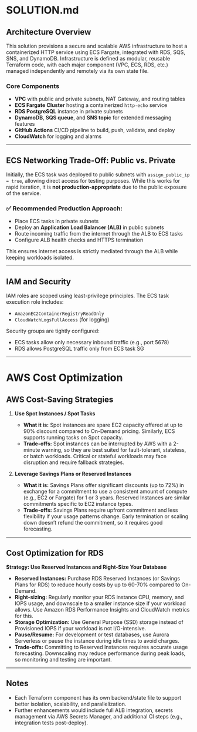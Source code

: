 # SOLUTION.md

## Architecture Overview

This solution provisions a secure and scalable AWS infrastructure to host a containerized HTTP service using ECS Fargate, integrated with RDS, SQS, SNS, and DynamoDB. Infrastructure is defined as modular, reusable Terraform code, with each major component (VPC, ECS, RDS, etc.) managed independently and remotely via its own state file.

### Core Components
- **VPC** with public and private subnets, NAT Gateway, and routing tables
- **ECS Fargate Cluster** hosting a containerized `http-echo` service
- **RDS PostgreSQL** instance in private subnets
- **DynamoDB**, **SQS queue**, and **SNS topic** for extended messaging features
- **GitHub Actions** CI/CD pipeline to build, push, validate, and deploy
- **CloudWatch** for logging and alarms

---

## ECS Networking Trade-Off: Public vs. Private

Initially, the ECS task was deployed to public subnets with `assign_public_ip = true`, allowing direct access for testing purposes. While this works for rapid iteration, it is **not production-appropriate** due to the public exposure of the service.

### ✅ Recommended Production Approach:
- Place ECS tasks in private subnets
- Deploy an **Application Load Balancer (ALB)** in public subnets
- Route incoming traffic from the internet through the ALB to ECS tasks
- Configure ALB health checks and HTTPS termination


This ensures internet access is strictly mediated through the ALB while keeping workloads isolated.

---

## IAM and Security

IAM roles are scoped using least-privilege principles. The ECS task execution role includes:
- `AmazonEC2ContainerRegistryReadOnly`
- `CloudWatchLogsFullAccess` (for logging)

Security groups are tightly configured:
- ECS tasks allow only necessary inbound traffic (e.g., port 5678)
- RDS allows PostgreSQL traffic only from ECS task SG

---

# AWS Cost Optimization

## AWS Cost-Saving Strategies

1. **Use Spot Instances / Spot Tasks**
   - **What it is:** Spot instances are spare EC2 capacity offered at up to 90% discount compared to On-Demand pricing. Similarly, ECS supports running tasks on Spot capacity.
   - **Trade-offs:** Spot instances can be interrupted by AWS with a 2-minute warning, so they are best suited for fault-tolerant, stateless, or batch workloads. Critical or stateful workloads may face disruption and require fallback strategies.

2. **Leverage Savings Plans or Reserved Instances**
   - **What it is:** Savings Plans offer significant discounts (up to 72%) in exchange for a commitment to use a consistent amount of compute (e.g., EC2 or Fargate) for 1 or 3 years. Reserved Instances are similar commitments specific to EC2 instance types.
   - **Trade-offs:** Savings Plans require upfront commitment and less flexibility if your usage patterns change. Early termination or scaling down doesn’t refund the commitment, so it requires good forecasting.

---

## Cost Optimization for RDS

**Strategy: Use Reserved Instances and Right-Size Your Database**

- **Reserved Instances:** Purchase RDS Reserved Instances (or Savings Plans for RDS) to reduce hourly costs by up to 60-70% compared to On-Demand.
- **Right-sizing:** Regularly monitor your RDS instance CPU, memory, and IOPS usage, and downscale to a smaller instance size if your workload allows. Use Amazon RDS Performance Insights and CloudWatch metrics for this.
- **Storage Optimization:** Use General Purpose (SSD) storage instead of Provisioned IOPS if your workload is not I/O-intensive.
- **Pause/Resume:** For development or test databases, use Aurora Serverless or pause the instance during idle times to avoid charges.
- **Trade-offs:** Committing to Reserved Instances requires accurate usage forecasting. Downscaling may reduce performance during peak loads, so monitoring and testing are important.


---

## Notes

- Each Terraform component has its own backend/state file to support better isolation, scalability, and parallelization.
- Further enhancements would include full ALB integration, secrets management via AWS Secrets Manager, and additional CI steps (e.g., integration tests post-deploy).
